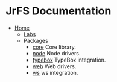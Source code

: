 # JrFS Documentation

- [Home](../README.md)
  - [Labs](../labs/README.md)
  - Packages
    - [core](../packages/core/README.md) Core library.
    - [node](../packages/node/README.md) Node drivers.
    - [typebox](../packages/typebox/README.md) TypeBox integration.
    - [web](../packages/web/README.md) Web drivers.
    - [ws](../packages/ws/README.md) ws integration.
